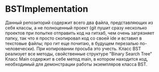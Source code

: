 # BSTImplementation
  Данный репозиторий содержит всего два файла, представляющих из себя классы, а не полноценный проект (git пушит сразу несколько проектов при попытке отправить код на гитхаб, чем очень загрязняет папку, так что я просто скопировал код со своей ide и вставил в текстовые файлы; про гит еще почитаю, в будущем перезалью по-человечески). 
  При копировании просьба это учесть.
  Класс BST реализует все методы, свойственные структуре "Binary Search Tree"
  Класс Main содержит в себе метод main, в котором находится код, необходимый для демонстрации работы экземпляров 
класса BST.
